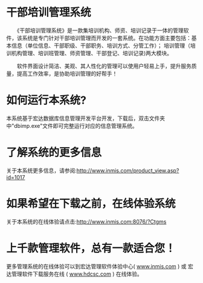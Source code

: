 # 干部培训管理系统

　　《干部培训管理系统》是一款集培训机构、师资、培训记录于一体的管理软件，该系统是专门针对干部培训管理而开发的一套系统。在功能方面主要包括：基本信息（单位信息、干部职级、干部职务、培训方式、分管工作）； 培训管理（培训机构管理、培训班管理、师资管理、干部登记、培训记录)两大模块。

　　软件界面设计简洁、美观、其人性化的管理可以使用户轻易上手，提升服务质量，提高工作效率，是协助培训管理的好帮手！
　　
# 如何运行本系统?

本系统基于宏达数据库信息管理开发平台开发，下载后，双击文件夹中"dbimp.exe"文件即可完整运行对应的信息管理系统。

# 了解系统的更多信息

关于本系统更多信息，请参阅:http://www.inmis.com/product_view.asp?id=1017

# 如果希望在下载之前，在线体验系统

关于本系统的在线体验请点击:http://www.inmis.com:8076/?Ctgms

# 上千款管理软件，总有一款适合您！

更多管理系统的在线体验可以到宏达管理软件体验中心( www.inmis.com ) 或 宏达管理软件下载服务在线 ( www.hdcsc.com ) 在线体验。

